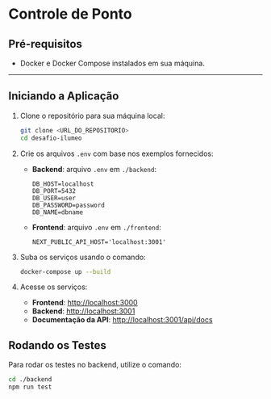 # Controle de Ponto

## Pré-requisitos

- Docker e Docker Compose instalados em sua máquina. 

---

## Iniciando a Aplicação

1. Clone o repositório para sua máquina local:
   ```bash
   git clone <URL_DO_REPOSITORIO>
   cd desafio-ilumeo
   ```

2. Crie os arquivos `.env` com base nos exemplos fornecidos:

   - **Backend**: arquivo `.env` em `./backend`:
     ```
     DB_HOST=localhost
     DB_PORT=5432
     DB_USER=user
     DB_PASSWORD=password
     DB_NAME=dbname
     ```

   - **Frontend**: arquivo `.env` em `./frontend`:
     ```
     NEXT_PUBLIC_API_HOST='localhost:3001'
     ```

3. Suba os serviços usando o comando:
   ```bash
   docker-compose up --build
   ```

4. Acesse os serviços:
   - **Frontend**: [http://localhost:3000](http://localhost:3000)
   - **Backend**: [http://localhost:3001](http://localhost:3001)
   - **Documentação da API**: [http://localhost:3001/api/docs](http://localhost:3001/api/docs)


## Rodando os Testes

Para rodar os testes no backend, utilize o comando:
   ```bash
   cd ./backend
   npm run test
   ```

